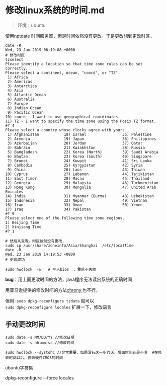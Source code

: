 # 修改linux系统的时间.md

> 环境：ubuntu

使用nptdate 时间服务器，但是时间依然没有更改。于是更改想到更改时区。

```text
date -R 
Wed, 23 Jan 2019 06:19:08 +0000
# 修改时区
tzselect
Please identify a location so that time zone rules can be set correctly.
Please select a continent, ocean, "coord", or "TZ".
 1) Africa
 2) Americas
 3) Antarctica
 4) Asia
 5) Atlantic Ocean
 6) Australia
 7) Europe
 8) Indian Ocean
 9) Pacific Ocean
10) coord - I want to use geographical coordinates.
11) TZ - I want to specify the time zone using the Posix TZ format.
#? 4
Please select a country whose clocks agree with yours.
 1) Afghanistan           18) Israel                35) Palestine
 2) Armenia               19) Japan                 36) Philippines
 3) Azerbaijan            20) Jordan                37) Qatar
 4) Bahrain               21) Kazakhstan            38) Russia
 5) Bangladesh            22) Korea (North)         39) Saudi Arabia
 6) Bhutan                23) Korea (South)         40) Singapore
 7) Brunei                24) Kuwait                41) Sri Lanka
 8) Cambodia              25) Kyrgyzstan            42) Syria
 9) China                 26) Laos                  43) Taiwan
10) Cyprus                27) Lebanon               44) Tajikistan
11) East Timor            28) Macau                 45) Thailand
12) Georgia               29) Malaysia              46) Turkmenistan
13) Hong Kong             30) Mongolia              47) United Arab Emirates
14) India                 31) Myanmar (Burma)       48) Uzbekistan
15) Indonesia             32) Nepal                 49) Vietnam
16) Iran                  33) Oman                  50) Yemen
17) Iraq                  34) Pakistan
#? 9
Please select one of the following time zone regions.
1) Beijing Time
2) Xinjiang Time
#? 1

# 然后从查看，时区依然没有更改，
sudo cp /usr/share/zoneinfo/Asia/Shanghai  /etc/localtime 
date -R
Wed, 23 Jan 2019 14:19:53 +0800
# 更改成功

sudo hwclock  -w   # 写入bios  ，重启不失效
```

**bug**：用上面更改时间的方法，java程序无法读出系统的正确时间

用亚马逊提供的修改时间的方法[chrony ](https://docs.aws.amazon.com/AWSEC2/latest/UserGuide/set-time.html%20)也不行。

但用 :`sudo dpkg-reconfigure tzdata` 就可以  
`sudo dpkg-reconfigure locales` 扩展一下，修改语言

## 手动更改时间

```text
sudo date -s MM/DD/YY //修改日期
sudo date -s hh:mm:ss //修改时间

sudo hwclock --systohc //非常重要，如果没有这一步的话，后面时间还是不准  #在修改时间以后，修改硬件CMOS的时间
```

ubuntu字符集

dpkg-reconfigure --force locales

